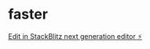 # faster

[Edit in StackBlitz next generation editor ⚡️](https://stackblitz.com/~/github.com/saikothasan/faster)